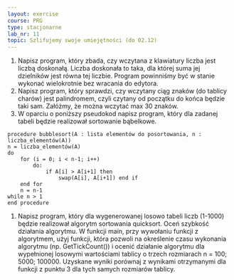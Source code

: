 ```yaml
---
layout: exercise
course: PRG
type: stacjonarne
lab_nr: 11
topic: Szlifujemy swoje umiejętności (do 02.12)
---
```

1. Napisz program, który zbada, czy wczytana z klawiatury liczba jest liczbą doskonałą. Liczba doskonała to taka, dla której suma jej dzielników jest równa tej liczbie. Program powinniśmy być w stanie wykonać wielokrotnie bez wracania do edytora.
2. Napisz program, który sprawdzi, czy wczytany ciąg znaków (do tablicy charów) jest palindromem, czyli czytany od początku do końca będzie taki sam. Załóżmy, że można wczytać max 30 znaków.
3. W oparciu o poniższy pseudokod napisz program, który dla zadanej tabeli będzie realizował sortowanie bąbelkowe.
```
procedure bubblesort(A : lista elementów do posortowania, n : liczba_elementów(A))
n = liczba_elementów(A) 
do
    for (i = 0; i < n-1; i++) 
        do: 
            if A[i] > A[i+1] then
                swap(A[i], A[i+1]) end if
    end for
    n = n-1 
while n > 1
end procedure
```
1. Napisz program, który dla wygenerowanej losowo tabeli liczb (1-1000) będzie realizował algorytm sortowania quicksort. Oceń szybkość działania algorytmu. W funkcji main, przy wywołaniu funkcji z algorytmem, użyj funkcji, która pozwoli na określenie czasu wykonania algorytmu (np. GetTickCount()) i ocenić działanie algorytmu dla wypełnionej losowymi wartościami tablicy o trzech rozmiarach n = 100; 5000; 100000. Uzyskane wyniki porównaj z wynikami otrzymanymi dla funkcji z punktu 3 dla tych samych rozmiarów tablicy.